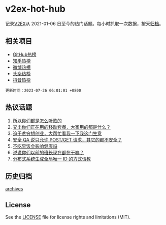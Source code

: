 # v2ex-hot-hub

 记录[V2EX](https://www.v2ex.com/)从 2021-01-06 日至今的热门话题。每小时抓取一次数据，按天[归档](archives)。
 
 ## 相关项目

- [GitHub热榜](https://github.com/it985/github-hot-hub)
- [知乎热榜](https://github.com/it985/zhihu-hot-hub)
- [微博热榜](https://github.com/it985/weibo-hot-hub)
- [头条热榜](https://github.com/it985/toutiao-hot-hub)
- [抖音热榜](https://github.com/it985/douyin-hot-hub)


 `更新时间：2023-07-26 06:01:01 +0800`

## 热议话题

1. [所以你们都是怎么听歌的](https://www.v2ex.com/t/959420)
1. [交出你们正在用的移动套餐，大家用的都是什么？](https://www.v2ex.com/t/959467)
1. [迫于贫穷想创业，大帮忙看我一下我这门生意](https://www.v2ex.com/t/959572)
1. [安全 QA 说只允许 POST/GET 请求，其它的都不安全？](https://www.v2ex.com/t/959602)
1. [不吃早饭会影响健康吗](https://www.v2ex.com/t/959471)
1. [说说你们以前的班长现在都在干嘛？](https://www.v2ex.com/t/959483)
1. [分布式系统生成全局唯一 ID 的方式请教](https://www.v2ex.com/t/959560)

## 历史归档

[archives](archives)

## License

See the [LICENSE](LICENSE) file for license rights and limitations (MIT).
